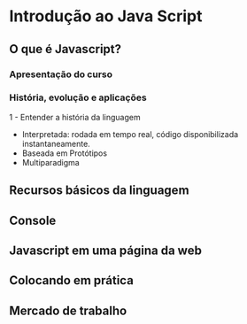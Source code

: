 # Introdução ao Java Script

## O que é Javascript?
### Apresentação do curso
### História, evolução e aplicações

1 - Entender a história da linguagem
- Interpretada: rodada em tempo real, código disponibilizada instantaneamente.
- Baseada em Protótipos
- Multiparadigma

## Recursos básicos da linguagem
## Console
## Javascript em uma página da web
## Colocando em prática
## Mercado de trabalho